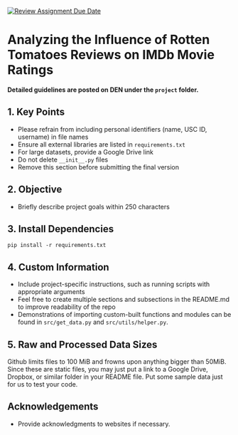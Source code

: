 [![Review Assignment Due Date](https://classroom.github.com/assets/deadline-readme-button-24ddc0f5d75046c5622901739e7c5dd533143b0c8e959d652212380cedb1ea36.svg)](https://classroom.github.com/a/qAF9nhzI)
# Analyzing the Influence of Rotten Tomatoes Reviews on IMDb Movie Ratings

**Detailed guidelines are posted on DEN under the `project` folder.**

## 1. Key Points 
* Please refrain from including personal identifiers (name, USC ID, username) in file names
* Ensure all external libraries are listed in `requirements.txt`
* For large datasets, provide a Google Drive link
* Do not delete `__init__.py` files
* Remove this section before submitting the final version

## 2. Objective
* Briefly describe project goals within 250 characters

## 3. Install Dependencies

```
pip install -r requirements.txt
```

## 4. Custom Information
* Include project-specific instructions, such as running scripts with appropriate arguments
* Feel free to create multiple sections and subsections in the README.md to improve readability of the repo
* Demonstrations of importing custom-built functions and modules can be found in `src/get_data.py` and `src/utils/helper.py`.

## 5. Raw and Processed Data Sizes
Github limits files to 100 MiB and frowns upon anything bigger than 50MiB. 
Since these are static files, you may just put a link to a Google Drive, Dropbox, or similar folder in your README file. 
Put some sample data just for us to test your code.

## Acknowledgements
* Provide acknowledgments to websites if necessary.
